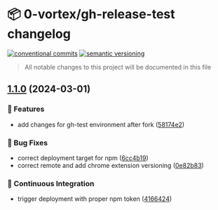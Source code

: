 # 📦 0-vortex/gh-release-test changelog

[![conventional commits](https://img.shields.io/badge/conventional%20commits-1.0.0-yellow.svg)](https://conventionalcommits.org)
[![semantic versioning](https://img.shields.io/badge/semantic%20versioning-2.0.0-green.svg)](https://semver.org)

> All notable changes to this project will be documented in this file

## [1.1.0](https://github.com/0-vortex/gh-release-test/compare/v1.0.6...v1.1.0) (2024-03-01)


### 🍕 Features

* add changes for gh-test environment after fork ([58174e2](https://github.com/0-vortex/gh-release-test/commit/58174e263dbe310d178c5aa5a4b756684915f039))


### 🐛 Bug Fixes

* correct deployment target for npm ([6cc4b19](https://github.com/0-vortex/gh-release-test/commit/6cc4b1953f4b6719087e33238ae898f33094d4c6))
* correct remote and add chrome extension versioning ([0e82b83](https://github.com/0-vortex/gh-release-test/commit/0e82b83b81516473540c50a3817a4e747981d5ad))


### 🔁 Continuous Integration

* trigger deployment with proper npm token ([4166424](https://github.com/0-vortex/gh-release-test/commit/416642476d30ac52fcf9722b36171b01bc3d6359))
